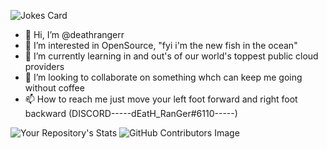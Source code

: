 <!-- Markdown -->
![Jokes Card](https://readme-jokes.vercel.app/api/ 'theme=merko')


- 👋 Hi, I’m @deathrangerr
- 👀 I’m interested in OpenSource, "fyi i'm the new fish in the ocean"
- 🌱 I’m currently learning in and out's of our world's toppest public cloud providers
- 💞️ I’m looking to collaborate on something whch can keep me going without coffee
- 📫 How to reach me just move your left foot forward and right foot backward (DISCORD-----dEatH_RanGer#6110-----)


![Your Repository's Stats](https://github-readme-stats.vercel.app/api/top-langs/?username=deathrangerr&theme=blue-green)
![GitHub Contributors Image](https://contrib.rocks/image?repo=deathrangerr)



<!---
deathrangerr/deathrangerr is a ✨ special ✨ repository because its `README.md` (this file) appears on your GitHub profile.
You can click the Preview link to take a look at your changes.
--->

